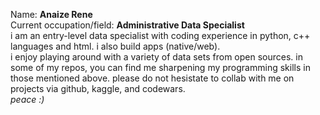 Name: **Anaize Rene** <br/>
Current occupation/field: **Administrative Data Specialist** <br/>
i am an entry-level data specialist with coding experience in python, c++ languages and html. i also build apps (native/web). <br/>
i enjoy playing around with a variety of data sets from open sources. in some of my repos, you can find me sharpening my programming skills in those mentioned above. please do not hesistate to collab with me on projects via github, kaggle, and codewars. <br/>
*peace :)*

